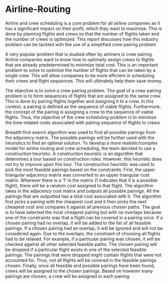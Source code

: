 # Airline-Routing

Airline and crew scheduling is a core problem for all airline companies as it has a significant impact on their profit, which they want to maximize. This is done by planning flights and crews so that the number of flights taken and the number of crews is optimized. This report discusses how this industry problem can be tackled with the use of a simplified crew pairing problem

A very popular problem that is studied often by airliners is crew pairing. Airline companies want to know how to optimally assign crews to flights that are already predetermined to minimize total cost. This is an important problem to solve to optimize the number of flights that can be taken by a single crew. This will allow companies to be more efficient in scheduling their crews and flight sequences. This will ultimately help them save money.

The objective is to solve a crew pairing problem. The goal of a crew pairing problem is to form sequences of flights that are assigned to the same crew. This is done by pairing flights together and assigning it to a crew. In this context, a pairing is defined as the sequence of viable flights. Furthermore, the concept of the pairing is assigning a crew to the sequence of viable flights. Thus, the objective of the crew scheduling problem is to minimize the time-related costs associated with pairing sequence of flights to crews 

Breadth first search algorithm was used to find all possible pairings from the adjacency matrix. The possible pairings will be further used with the heuristics to find an optimal solution. To develop a more realistic/complex model for airline routing and crew scheduling, the team decided to use a construction heuristic. A construction heuristic is  an algorithm that determines a tour based on construction rules. However, this heuristic does not try to improve upon this tour. The construction heuristic was used to pick the most feasible pairings based on the constraints. First, the upper triangular adjacency matrix was converted to an upper triangular cost matrix. Wherever there is a ‘1’ in the matrix (1 indicates that it is a possible flight), there will be a random cost assigned to that flight.  The algorithm takes in the adjacency cost matrix and outputs all possible pairings. All the pairings that are outputted has a total cost associated with it. The algorithm first picks a pairing with the cheapest cost and it then picks the next cheapest cost and compares it against all previous chosen paths. The goal is to have selected the most cheapest pairing but with no overlaps because one of the constraints was that a flight can be covered in a pairing once. If a chosen pairing had no overlap, it will be added to the list of all feasible pairings. If a chosen pairing had an overlap, it will be ignored and will not be considered again. Due to the overlaps, the constraint of choosing all flights had to be relaxed. For example, if a particular pairing was chosen, it will be checked against all other selected feasible paths. The chosen pairing will be dropped if a particular flight exists in one of the selected feasible pairings. The pairings that were dropped might contain flights that were not accounted for. Thus, not all flights will be covered in the feasible pairings chosen.  Finally, once all feasible and possible pairings have been found, crews will be assigned to the chosen pairings. Based on however many pairings are chosen, a crew will be assigned to each pairing. 

